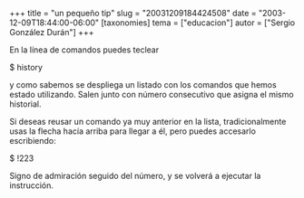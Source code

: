 +++
title = "un pequeño tip"
slug = "20031209184424508"
date = "2003-12-09T18:44:00-06:00"
[taxonomies]
tema = ["educacion"]
autor = ["Sergio González Durán"]
+++

En la línea de comandos puedes teclear

$ history

y como sabemos se despliega un listado con los comandos que hemos estado
utilizando. Salen junto con número consecutivo que asigna el mismo
historial.

Si deseas reusar un comando ya muy anterior en la lista,
tradicionalmente usas la flecha hacía arriba para llegar a él, pero
puedes accesarlo escribiendo:

$ !223

Signo de admiración seguido del número, y se volverá a ejecutar la
instrucción.

